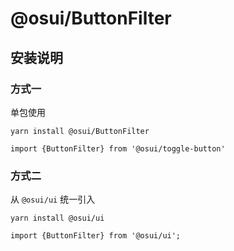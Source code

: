 # @osui/ButtonFilter

## 安装说明

### 方式一

单包使用

```
yarn install @osui/ButtonFilter
```

```
import {ButtonFilter} from '@osui/toggle-button'
```

### 方式二

从 `@osui/ui` 统一引入

```
yarn install @osui/ui
```

```
import {ButtonFilter} from '@osui/ui';
```
